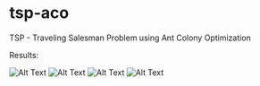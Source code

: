 # tsp-aco
TSP - Traveling Salesman Problem using Ant Colony Optimization

Results:

![Alt Text](https://github.com/JailsonLiberato/tsp-aco/raw/master/tsp-aco/files/caminho_das_formiguinhas.png)
![Alt Text](https://github.com/JailsonLiberato/tsp-aco/raw/master/tsp-aco/files/caminho_das_formiguinhas2.png)
![Alt Text](https://github.com/JailsonLiberato/tsp-aco/raw/master/tsp-aco/files/caminho_das_formiguinhas3.png)
![Alt Text](https://github.com/JailsonLiberato/tsp-aco/raw/master/tsp-aco/files/caminho_das_formiguinhas4.png)
